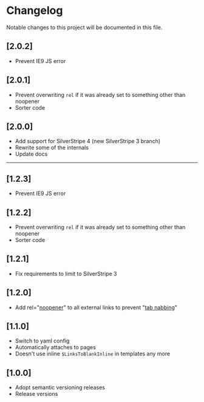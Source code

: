 # Changelog

Notable changes to this project will be documented in this file.

## [2.0.2]
- Prevent IE9 JS error

## [2.0.1]
- Prevent overwriting `rel` if it was already set to something other than noopener
- Sorter code

## [2.0.0]
- Add support for SilverStripe 4 (new SilverStripe 3 branch)
- Rewrite some of the internals
- Update docs

---

## [1.2.3]
- Prevent IE9 JS error

## [1.2.2]
- Prevent overwriting `rel` if it was already set to something other than noopener
- Sorter code

## [1.2.1]
- Fix requirements to limit to SilverStripe 3

## [1.2.0]
- Add rel="[noopener](https://mathiasbynens.github.io/rel-noopener/)" to all external links to prevent "[tab nabbing](http://www.azarask.in/blog/post/a-new-type-of-phishing-attack/)"

## [1.1.0]
- Switch to yaml config
- Automatically attaches to pages
- Doesn't use inline `$LinksToBlankInline` in templates any more

## [1.0.0]
- Adopt semantic versioning releases
- Release versions

